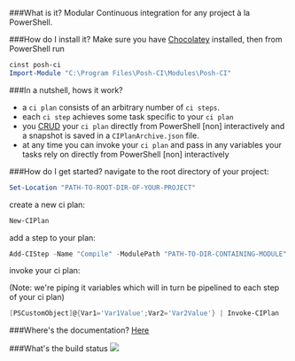 ###What is it?
Modular Continuous integration for any project à la PowerShell.

###How do I install it?
Make sure you have [Chocolatey](https://chocolatey.org) installed, then from PowerShell run
```POWERSHELL
cinst posh-ci
Import-Module "C:\Program Files\Posh-CI\Modules\Posh-CI"
```
###In a nutshell, hows it work?
- a `ci plan` consists of an arbitrary number of `ci steps`.
- each `ci step` achieves some task specific to your `ci plan`
- you [CRUD](http://en.wikipedia.org/wiki/Create,_read,_update_and_delete) your `ci plan` directly from PowerShell [non] interactively and a snapshot is saved in a `CIPlanArchive.json` file.
- at any time you can invoke your `ci plan` and pass in any variables your tasks rely on directly from PowerShell [non] interactively

###How do I get started?
navigate to the root directory of your project:
```POWERSHELL
Set-Location "PATH-TO-ROOT-DIR-OF-YOUR-PROJECT"
```
create a new ci plan:
```POWERSHELL
New-CIPlan
```
add a step to your plan:
```POWERSHELL
Add-CIStep -Name "Compile" -ModulePath "PATH-TO-DIR-CONTAINING-MODULE"
```
invoke your ci plan:

(Note: we're piping it variables which will in turn be pipelined to each step of your ci plan)
```POWERSHELL
[PSCustomObject]@{Var1='Var1Value';Var2='Var2Value'} | Invoke-CIPlan
```

###Where's the documentation?
[Here](Documentation/Index.md)

###What's the build status
![](https://ci.appveyor.com/api/projects/status/ay2uucfxymlgk2ni?svg=true)

